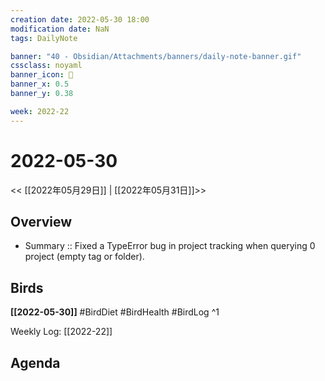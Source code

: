 ```yaml
---
creation date: 2022-05-30 18:00
modification date: NaN
tags: DailyNote

banner: "40 - Obsidian/Attachments/banners/daily-note-banner.gif"
cssclass: noyaml
banner_icon: 💌
banner_x: 0.5
banner_y: 0.38

week: 2022-22
---
```


# 2022-05-30

<< [[2022年05月29日]] | [[2022年05月31日]]>>


## Overview
- Summary :: Fixed a TypeError bug in project tracking when querying 0 project (empty tag or folder). 
## Birds
**[[2022-05-30]]**
#BirdDiet 
#BirdHealth 
#BirdLog 
^1

Weekly Log: [[2022-22]]

## Agenda
